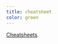 ```yaml
---
title: cheatsheet
color: green
---
```

[Cheatsheets](https://en.wikipedia.org/wiki/Cheat_sheet "Cheat sheet — Wikipedia").
